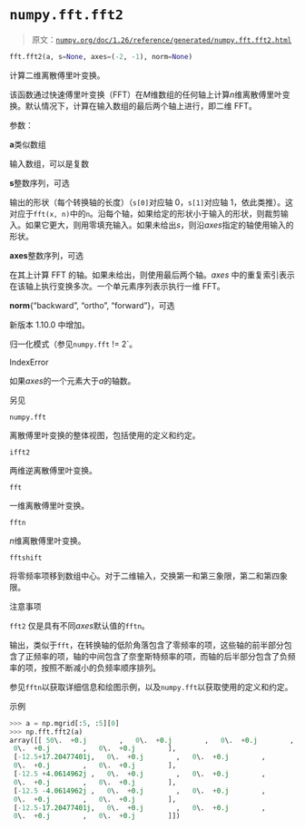 # `numpy.fft.fft2`

> 原文：[`numpy.org/doc/1.26/reference/generated/numpy.fft.fft2.html`](https://numpy.org/doc/1.26/reference/generated/numpy.fft.fft2.html)

```py
fft.fft2(a, s=None, axes=(-2, -1), norm=None)
```

计算二维离散傅里叶变换。

该函数通过快速傅里叶变换（FFT）在*M*维数组的任何轴上计算*n*维离散傅里叶变换。默认情况下，计算在输入数组的最后两个轴上进行，即二维 FFT。

参数：

**a**类似数组

输入数组，可以是复数

**s**整数序列，可选

输出的形状（每个转换轴的长度）（`s[0]`对应轴 0，`s[1]`对应轴 1，依此类推）。这对应于`fft(x, n)`中的`n`。沿每个轴，如果给定的形状小于输入的形状，则裁剪输入。如果它更大，则用零填充输入。如果未给出*s*，则沿*axes*指定的轴使用输入的形状。

**axes**整数序列，可选

在其上计算 FFT 的轴。如果未给出，则使用最后两个轴。*axes* 中的重复索引表示在该轴上执行变换多次。一个单元素序列表示执行一维 FFT。

**norm**{“backward”, “ortho”, “forward”}，可选

新版本 1.10.0 中增加。

归一化模式（参见`numpy.fft` != 2`。

IndexError

如果*axes*的一个元素大于*a*的轴数。

另见

`numpy.fft`

离散傅里叶变换的整体视图，包括使用的定义和约定。

`ifft2`

两维逆离散傅里叶变换。

`fft`

一维离散傅里叶变换。

`fftn`

*n*维离散傅里叶变换。

`fftshift`

将零频率项移到数组中心。对于二维输入，交换第一和第三象限，第二和第四象限。

注意事项

`fft2` 仅是具有不同*axes*默认值的`fftn`。

输出，类似于`fft`，在转换轴的低阶角落包含了零频率的项，这些轴的前半部分包含了正频率的项，轴的中间包含了奈奎斯特频率的项，而轴的后半部分包含了负频率的项，按照不断减小的负频率顺序排列。

参见`fftn`以获取详细信息和绘图示例，以及`numpy.fft`以获取使用的定义和约定。

示例

```py
>>> a = np.mgrid[:5, :5][0]
>>> np.fft.fft2(a)
array([[ 50\.  +0.j        ,   0\.  +0.j        ,   0\.  +0.j        , # may vary
 0\.  +0.j        ,   0\.  +0.j        ],
 [-12.5+17.20477401j,   0\.  +0.j        ,   0\.  +0.j        ,
 0\.  +0.j        ,   0\.  +0.j        ],
 [-12.5 +4.0614962j ,   0\.  +0.j        ,   0\.  +0.j        ,
 0\.  +0.j        ,   0\.  +0.j        ],
 [-12.5 -4.0614962j ,   0\.  +0.j        ,   0\.  +0.j        ,
 0\.  +0.j        ,   0\.  +0.j        ],
 [-12.5-17.20477401j,   0\.  +0.j        ,   0\.  +0.j        ,
 0\.  +0.j        ,   0\.  +0.j        ]]) 
```
